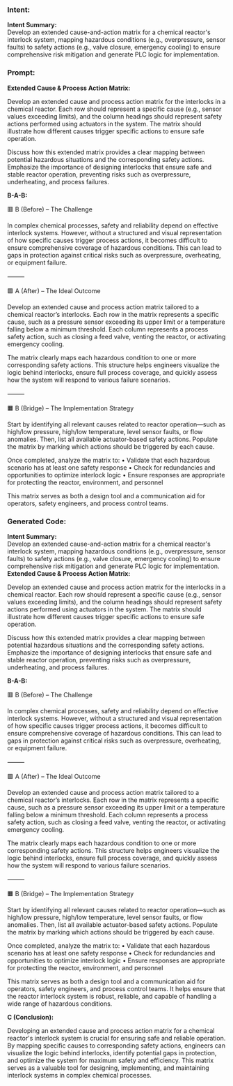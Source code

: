 ### Intent:
**Intent Summary:**  
Develop an extended cause-and-action matrix for a chemical reactor's interlock system, mapping hazardous conditions (e.g., overpressure, sensor faults) to safety actions (e.g., valve closure, emergency cooling) to ensure comprehensive risk mitigation and generate PLC logic for implementation.

### Prompt:
**Extended Cause & Process Action Matrix:**

Develop an extended cause and process action matrix for the interlocks in a chemical reactor. Each row should represent a specific cause (e.g., sensor values exceeding limits), and the column headings should represent safety actions performed using actuators in the system. The matrix should illustrate how different causes trigger specific actions to ensure safe operation.

Discuss how this extended matrix provides a clear mapping between potential hazardous situations and the corresponding safety actions. Emphasize the importance of designing interlocks that ensure safe and stable reactor operation, preventing risks such as overpressure, underheating, and process failures.

**B-A-B:**


🟥 B (Before) – The Challenge

In complex chemical processes, safety and reliability depend on effective interlock systems. However, without a structured and visual representation of how specific causes trigger process actions, it becomes difficult to ensure comprehensive coverage of hazardous conditions. This can lead to gaps in protection against critical risks such as overpressure, overheating, or equipment failure.

⸻

🟩 A (After) – The Ideal Outcome

Develop an extended cause and process action matrix tailored to a chemical reactor’s interlocks. Each row in the matrix represents a specific cause, such as a pressure sensor exceeding its upper limit or a temperature falling below a minimum threshold. Each column represents a process safety action, such as closing a feed valve, venting the reactor, or activating emergency cooling.

The matrix clearly maps each hazardous condition to one or more corresponding safety actions. This structure helps engineers visualize the logic behind interlocks, ensure full process coverage, and quickly assess how the system will respond to various failure scenarios.

⸻

🟧 B (Bridge) – The Implementation Strategy

Start by identifying all relevant causes related to reactor operation—such as high/low pressure, high/low temperature, level sensor faults, or flow anomalies. Then, list all available actuator-based safety actions. Populate the matrix by marking which actions should be triggered by each cause.

Once completed, analyze the matrix to:
	•	Validate that each hazardous scenario has at least one safety response
	•	Check for redundancies and opportunities to optimize interlock logic
	•	Ensure responses are appropriate for protecting the reactor, environment, and personnel

This matrix serves as both a design tool and a communication aid for operators, safety engineers, and process control teams.

### Generated Code:
**Intent Summary:**  
Develop an extended cause-and-action matrix for a chemical reactor's interlock system, mapping hazardous conditions (e.g., overpressure, sensor faults) to safety actions (e.g., valve closure, emergency cooling) to ensure comprehensive risk mitigation and generate PLC logic for implementation.
**Extended Cause & Process Action Matrix:**

Develop an extended cause and process action matrix for the interlocks in a chemical reactor. Each row should represent a specific cause (e.g., sensor values exceeding limits), and the column headings should represent safety actions performed using actuators in the system. The matrix should illustrate how different causes trigger specific actions to ensure safe operation.

Discuss how this extended matrix provides a clear mapping between potential hazardous situations and the corresponding safety actions. Emphasize the importance of designing interlocks that ensure safe and stable reactor operation, preventing risks such as overpressure, underheating, and process failures.

**B-A-B:**


🟥 B (Before) – The Challenge

In complex chemical processes, safety and reliability depend on effective interlock systems. However, without a structured and visual representation of how specific causes trigger process actions, it becomes difficult to ensure comprehensive coverage of hazardous conditions. This can lead to gaps in protection against critical risks such as overpressure, overheating, or equipment failure.

⸻

🟩 A (After) – The Ideal Outcome

Develop an extended cause and process action matrix tailored to a chemical reactor’s interlocks. Each row in the matrix represents a specific cause, such as a pressure sensor exceeding its upper limit or a temperature falling below a minimum threshold. Each column represents a process safety action, such as closing a feed valve, venting the reactor, or activating emergency cooling.

The matrix clearly maps each hazardous condition to one or more corresponding safety actions. This structure helps engineers visualize the logic behind interlocks, ensure full process coverage, and quickly assess how the system will respond to various failure scenarios.

⸻

🟧 B (Bridge) – The Implementation Strategy

Start by identifying all relevant causes related to reactor operation—such as high/low pressure, high/low temperature, level sensor faults, or flow anomalies. Then, list all available actuator-based safety actions. Populate the matrix by marking which actions should be triggered by each cause.

Once completed, analyze the matrix to:
	•	Validate that each hazardous scenario has at least one safety response
	•	Check for redundancies and opportunities to optimize interlock logic
	•	Ensure responses are appropriate for protecting the reactor, environment, and personnel

This matrix serves as both a design tool and a communication aid for operators, safety engineers, and process control teams. It helps ensure that the reactor interlock system is robust, reliable, and capable of handling a wide range of hazardous conditions.

**C (Conclusion):**

Developing an extended cause and process action matrix for a chemical reactor's interlock system is crucial for ensuring safe and reliable operation. By mapping specific causes to corresponding safety actions, engineers can visualize the logic behind interlocks, identify potential gaps in protection, and optimize the system for maximum safety and efficiency. This matrix serves as a valuable tool for designing, implementing, and maintaining interlock systems in complex chemical processes.
